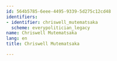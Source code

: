 ```yaml
---
id: 564b5785-6eee-4495-9339-5d275c12cd48
identifiers:
- identifier: chriswell_mutematsaka
  scheme: everypolitician_legacy
name: Chriswell Mutematsaka
lang: en
title: Chriswell Mutematsaka

---
```

